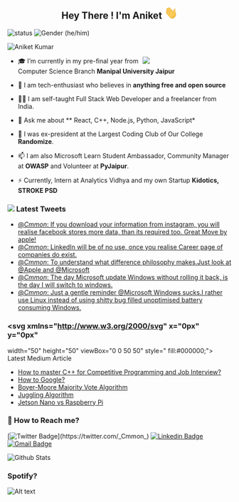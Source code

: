 <h2 align='center'>Hey There ! I'm Aniket <img src="https://raw.githubusercontent.com/ABSphreak/ABSphreak/master/gifs/Hi.gif" width="30px"></h2>

![status](https://img.shields.io/badge/status-up-brightgreen) ![Gender](https://img.shields.io/badge/gender-%F0%9F%A4%B5-lightgrey) (he/him)  <p align="left"> <img src="https://komarev.com/ghpvc/?username=C-mmon" alt="Aniket Kumar" /> </p>
<img align='right' src="https://media.giphy.com/media/xUA7bdpLxQhsSQdyog/giphy.gif" width='200"'>

- 🎓 I’m currently in my pre-final year from Computer Science Branch **Manipal University Jaipur**

- 👯 I am tech-enthusiast who believes in **anything free and open source**

- 👨‍💻 I am self-taught Full Stack Web Developer and a freelancer from India.

- 💬 Ask me about ** React, C++, Node.js, Python, JavaScript*

- 🧠 I was ex-president at the Largest Coding Club of Our College **Randomize**.

- 📫 I am also Microsoft Learn Student Ambassador, Community Manager at **OWASP** and Volunteer at **PyJaipur**.

- ⚡ Currently, Intern at Analytics Vidhya and my own Startup **Kidotics, STROKE PSD**



### <img src="https://img.icons8.com/color/48/000000/twitter-circled--v5.png"/> Latest Tweets
<!-- TWITTER:START -->
- [@_Cmmon_: If you download your information from instagram, you will realise facebook stores more data, than its required too. Great Move by apple!](https://rss.app/articles/cb4e791f6f6d729c074351566bd3a7c508111d6e201cbfeccdecb855969266d3f70cea0d6dd8de6af2a5627edb11079766d66fe5c610)
- [@_Cmmon_: LinkedIn will be of no use, once you realise Career page of companies do exist.](https://rss.app/articles/cb4e791f6f6d729c074351566bd3a7c508111d6e201cbfeccdecb855969266d3f70cea0d6ad1d76ef6a16f74d7120b9a63d26ae7c510)
- [@_Cmmon_: To understand what difference philosophy makes.Just look at @Apple and @Microsoft](https://rss.app/articles/cb4e791f6f6d729c074351566bd3a7c508111d6e201cbfeccdecb855969266d3f70cea0d6ad1d76cf6a6687adf1c089067d661e3c415)
- [@_Cmmon_: The day Microsoft update Windows without rolling it back, is the day I will switch to windows.](https://rss.app/articles/cb4e791f6f6d729c074351566bd3a7c508111d6e201cbfeccdecb855969266d3f70cea0d6ad1d76cf3aa637cdc150a9b66d56ee9c61a)
- [@_Cmmon_: Just a gentle reminder @Microsoft Windows sucks.I rather use Linux instead of using shitty bug filled unoptimised battery consuming Windows.](https://rss.app/articles/cb4e791f6f6d729c074351566bd3a7c508111d6e201cbfeccdecb855969266d3f70cea0d6ad1d76cf3aa697fda110d9760d76de2c712)
<!-- TWITTER:END -->

### <svg xmlns="http://www.w3.org/2000/svg" x="0px" y="0px"
width="50" height="50"
viewBox="0 0 50 50"
style=" fill:#000000;">    <path d="M45,4H5C4.448,4,4,4.448,4,5v40c0,0.552,0.448,1,1,1h40c0.552,0,1-0.448,1-1V5C46,4.448,45.552,4,45,4z M40,13.5 l-1.821,2.197C38.064,15.811,38,15.965,38,16.125V32.75c0,0.16,0.064,0.314,0.179,0.428L40,35.546V36H30v-0.454l2.821-2.368 C32.936,33.064,33,32.91,33,32.75V17.879L24.848,36h-0.001h-1.543l0,0L15,18.375v13.108c0,0.22,0.076,0.433,0.215,0.605L18,35.546 V36h-8v-0.454l2.783-3.438C12.923,31.936,13,31.721,13,31.5V16.388c0-0.142-0.05-0.279-0.142-0.388L11,13.5V13h7.097l7.624,16.183 L33.002,13H40V13.5z"></path></svg> Latest Medium Article
<!-- MEDIUM-STORY-LIST:START -->
- [How to master C++ for Competitive Programming and Job Interview?](https://cmmon.medium.com/how-to-master-c-for-competitive-programming-and-job-interview-17f79f9cf9e6?source=rss-75cab60fe82c------2)
- [How to Google?](https://cmmon.medium.com/how-to-google-437648e617cd?source=rss-75cab60fe82c------2)
- [Boyer-Moore Majority Vote Algorithm](https://cmmon.medium.com/boyer-moore-majority-vote-algorithm-7262fd39ccc6?source=rss-75cab60fe82c------2)
- [Juggling Algorithm](https://cmmon.medium.com/juggling-algorithm-5e7aa6de8c35?source=rss-75cab60fe82c------2)
- [Jetson Nano vs Raspberry Pi](https://medium.com/analytics-vidhya/jetson-nano-vs-raspberry-pi-e84642555adc?source=rss-75cab60fe82c------2)
<!-- MEDIUM-STORY-LIST:END -->



### 📝 How to Reach me?
[![Twitter Badge](https://img.shields.io/badge/-@_Cmmon_-1ca0f1?style=flat-square&labelColor=1ca0f1&logo=twitter&logoColor=white&link=https://twitter.com/_Cmmon_)](https://twitter.com/_Cmmon_) 
[![Linkedin Badge](https://img.shields.io/badge/-Aniket_Kumar-blue?style=flat-square&logo=Linkedin&logoColor=white&link=https://www.linkedin.com/in/tanejasaksham/)](https://www.linkedin.com/in/cmmon/) 
[![Gmail Badge](https://img.shields.io/badge/-aniketsinha101@gmail.com-c14438?style=flat-square&logo=Gmail&logoColor=white&link=mailto:sakshamtaneja7861@gmail.com)](mailto:aniketsinha101@gmail.com)

![Github Stats](https://github-readme-stats.vercel.app/api?username=C-mmon)

### Spotify?
![Alt text](https://spotify-recently-played-readme.vercel.app/api?user=31hlfdvspmvhaypcl4qf7ebsbs2q)
